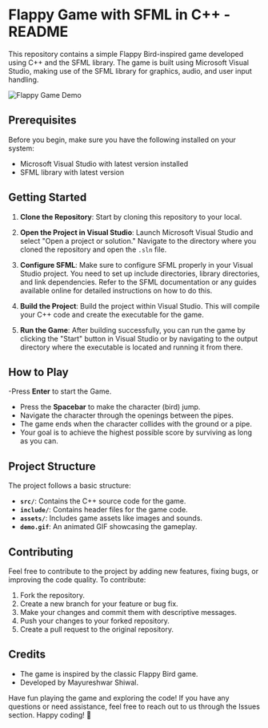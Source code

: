 # Flappy Game with SFML in C++ - README

This repository contains a simple Flappy Bird-inspired game developed using C++ and the SFML library. The game is built using Microsoft Visual Studio, making use of the SFML library for graphics, audio, and user input handling. 

![Flappy Game Demo](demo.gif)

## Prerequisites

Before you begin, make sure you have the following installed on your system:

- Microsoft Visual Studio with latest version installed
- SFML library with latest version

## Getting Started

1. **Clone the Repository**: Start by cloning this repository to your local.

2. **Open the Project in Visual Studio**: Launch Microsoft Visual Studio and select "Open a project or solution." Navigate to the directory where you cloned the repository and open the `.sln` file.

3. **Configure SFML**: Make sure to configure SFML properly in your Visual Studio project. You need to set up include directories, library directories, and link dependencies. Refer to the SFML documentation or any guides available online for detailed instructions on how to do this.

4. **Build the Project**: Build the project within Visual Studio. This will compile your C++ code and create the executable for the game.

5. **Run the Game**: After building successfully, you can run the game by clicking the "Start" button in Visual Studio or by navigating to the output directory where the executable is located and running it from there.

## How to Play
-Press **Enter** to start the Game.
- Press the **Spacebar** to make the character (bird) jump.
- Navigate the character through the openings between the pipes.
- The game ends when the character collides with the ground or a pipe.
- Your goal is to achieve the highest possible score by surviving as long as you can.

## Project Structure

The project follows a basic structure:

- **`src/`**: Contains the C++ source code for the game.
- **`include/`**: Contains header files for the game code.
- **`assets/`**: Includes game assets like images and sounds.
- **`demo.gif`**: An animated GIF showcasing the gameplay.

## Contributing

Feel free to contribute to the project by adding new features, fixing bugs, or improving the code quality. To contribute:

1. Fork the repository.
2. Create a new branch for your feature or bug fix.
3. Make your changes and commit them with descriptive messages.
4. Push your changes to your forked repository.
5. Create a pull request to the original repository.

## Credits

- The game is inspired by the classic Flappy Bird game.
- Developed by Mayureshwar Shiwal.

Have fun playing the game and exploring the code! If you have any questions or need assistance, feel free to reach out to us through the Issues section. Happy coding! 🚀

